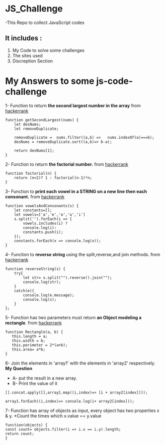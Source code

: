 # JS_Challenge

-This Repo to collect JavaScript codes

## It includes :
1. My Code to solve some challenges
2. The sites used
3. Discreption Section 

# My Answers to some js-code-challenge
1- Function to return **the second largest number in the array** from [hackerrank](https://www.hackerrank.com/)
```
function getSecondLargest(nums) {
    let desNums;
    let removeDuplicate;
    
    removeDuplicate =  nums.filter((a,b) =>   nums.indexOf(a)===b);
    desNums = removeDuplicate.sort((a,b)=> b-a);
    
    return desNums[1];
}
```
2- Function to return **the factorial number.** from [hackerrank](https://www.hackerrank.com/)
```
function factorial(n) {
    return (n<2)? 1 : factorial(n-1)*n;
}
```
3- Function to **print each vowel in a STRING on a new line then each consonant.** from [hackerrank](https://www.hackerrank.com/)
```
function vowelsAndConsonants(s) {
    let constants=[];
    let vowels=['a','e','o','u','i']
    s.split('').forEach(i => {
        vowels.includes(i) ? 
        console.log(i):
        constants.push(i);
    });
    constants.forEach(x => console.log(x));
}
```
4- Function to **reverse string** using the split,reverse,and join methods. from [hackerrank](https://www.hackerrank.com/)
```
function reverseString(s) {
    try{
        let str= s.split("").reverse().join("");
        console.log(str);
    }
    catch(e){
        console.log(e.message);
        console.log(s);
    }
};
```
5- Function has two parameters must return **an Object modeling a rectangle**. from [hackerrank](https://www.hackerrank.com/)
```
function Rectangle(a, b) {
   this.length = a;
   this.width = b;
   this.perimeter = 2*(a+b);
   this.area= a*b;
}
```
6- Join the elements in 'array1' with the elements in 'array2' respectively. **My Question**
  - A- put the result in a new array.
  - B- Print the value of it
```
[].concat.apply([],array1.map((i,index)=> [i + array2[index]]));
```
```
array1.forEach((i,index)=> console.log(i+ array2[index]));
```
7- Function has array of objects as input, every object has two properties x & y.
  *Count the times which x.value == y.value 
```
function(objects) {
const count= objects.filter(i => i.x == i.y).length;
return count;
}
```
